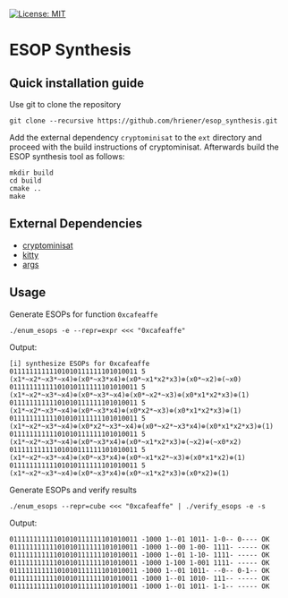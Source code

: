 [![License: MIT](https://img.shields.io/badge/License-MIT-yellow.svg)](https://opensource.org/licenses/MIT)

# ESOP Synthesis

## Quick installation guide

Use git to clone the repository

    git clone --recursive https://github.com/hriener/esop_synthesis.git

Add the external dependency `cryptominisat` to the `ext` directory and
proceed with the build instructions of cryptominisat.  Afterwards
build the ESOP synthesis tool as follows:

    mkdir build
    cd build
    cmake ..
    make

## External Dependencies

* [cryptominisat](https://github.com/msoos/cryptominisat)
* [kitty](https://github.com/msoeken/kitty)
* [args](https://github.com/Taywee/args)

## Usage

 Generate ESOPs for function `0xcafeaffe`

    ./enum_esops -e --repr=expr <<< "0xcafeaffe"
    
 Output:
    
    [i] synthesize ESOPs for 0xcafeaffe
    01111111111101010111111101010011 5 (x1*~x2*~x3*~x4)⊕(x0*~x3*x4)⊕(x0*~x1*x2*x3)⊕(x0*~x2)⊕(~x0)
    01111111111101010111111101010011 5 (x1*~x2*~x3*~x4)⊕(x0*~x3*~x4)⊕(x0*~x2*~x3)⊕(x0*x1*x2*x3)⊕(1)
    01111111111101010111111101010011 5 (x1*~x2*~x3*~x4)⊕(x0*~x3*x4)⊕(x0*x2*~x3)⊕(x0*x1*x2*x3)⊕(1)
    01111111111101010111111101010011 5 (x1*~x2*~x3*~x4)⊕(x0*x2*~x3*~x4)⊕(x0*~x2*~x3*x4)⊕(x0*x1*x2*x3)⊕(1)
    01111111111101010111111101010011 5 (x1*~x2*~x3*~x4)⊕(x0*~x3*x4)⊕(x0*~x1*x2*x3)⊕(~x2)⊕(~x0*x2)
    01111111111101010111111101010011 5 (x1*~x2*~x3*~x4)⊕(x0*~x3*x4)⊕(x0*~x1*x2*~x3)⊕(x0*x1*x2)⊕(1)
    01111111111101010111111101010011 5 (x1*~x2*~x3*~x4)⊕(x0*~x3*x4)⊕(x0*~x1*x2*x3)⊕(x0*x2)⊕(1)

 Generate ESOPs and verify results

    ./enum_esops --repr=cube <<< "0xcafeaffe" | ./verify_esops -e -s

 Output:

    01111111111101010111111101010011 -1000 1--01 1011- 1-0-- 0---- OK
    01111111111101010111111101010011 -1000 1--00 1-00- 1111- ----- OK
    01111111111101010111111101010011 -1000 1--01 1-10- 1111- ----- OK
    01111111111101010111111101010011 -1000 1-100 1-001 1111- ----- OK
    01111111111101010111111101010011 -1000 1--01 1011- --0-- 0-1-- OK
    01111111111101010111111101010011 -1000 1--01 1010- 111-- ----- OK
    01111111111101010111111101010011 -1000 1--01 1011- 1-1-- ----- OK
